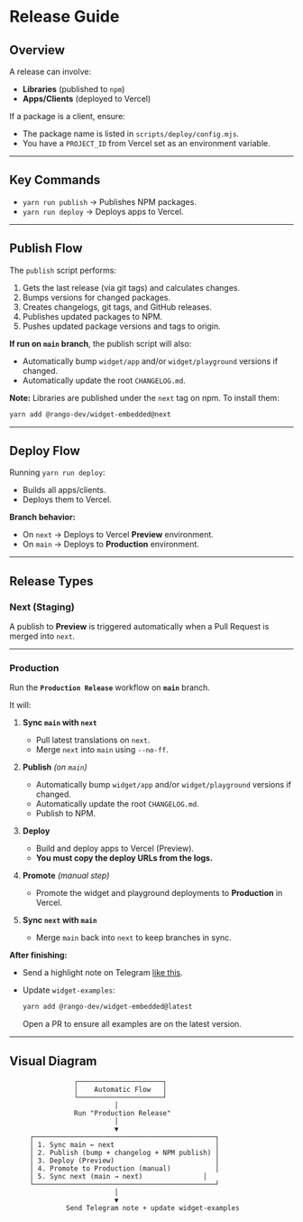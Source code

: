 
# **Release Guide**

## Overview

A release can involve:

* **Libraries** (published to `npm`)
* **Apps/Clients** (deployed to Vercel)

If a package is a client, ensure:

* The package name is listed in `scripts/deploy/config.mjs`.
* You have a `PROJECT_ID` from Vercel set as an environment variable.

---

## **Key Commands**

* `yarn run publish` → Publishes NPM packages.
* `yarn run deploy` → Deploys apps to Vercel.

---

## **Publish Flow**

The `publish` script performs:

1. Gets the last release (via git tags) and calculates changes.
2. Bumps versions for changed packages.
3. Creates changelogs, git tags, and GitHub releases.
4. Publishes updated packages to NPM.
5. Pushes updated package versions and tags to origin.

**If run on `main` branch**, the publish script will also:

* Automatically bump `widget/app` and/or `widget/playground` versions if changed.
* Automatically update the root `CHANGELOG.md`.

**Note:** Libraries are published under the `next` tag on npm. To install them:

```sh
yarn add @rango-dev/widget-embedded@next
```

---

## **Deploy Flow**

Running `yarn run deploy`:

* Builds all apps/clients.
* Deploys them to Vercel.

**Branch behavior:**

* On `next` → Deploys to Vercel **Preview** environment.
* On `main` → Deploys to **Production** environment.

---

## **Release Types**

### **Next (Staging)**

A publish to **Preview** is triggered automatically when a Pull Request is merged into `next`.

---

### **Production**


Run the **`Production Release`** workflow on **`main`** branch.

It will:

1. **Sync `main` with `next`**

   * Pull latest translations on `next`.
   * Merge `next` into `main` using `--no-ff`.

2. **Publish** *(on `main`)*

   * Automatically bump `widget/app` and/or `widget/playground` versions if changed.
   * Automatically update the root `CHANGELOG.md`.
   * Publish to NPM.

3. **Deploy**

   * Build and deploy apps to Vercel (Preview).
   * **You must copy the deploy URLs from the logs.**

4. **Promote** *(manual step)*

   * Promote the widget and playground deployments to **Production** in Vercel.

5. **Sync `next` with `main`**

   * Merge `main` back into `next` to keep branches in sync.

**After finishing:**

* Send a highlight note on Telegram [like this](https://t.me/c/1797229876/15255/23609).
* Update `widget-examples`:

  ```sh
  yarn add @rango-dev/widget-embedded@latest
  ```

  Open a PR to ensure all examples are on the latest version.

---



## **Visual Diagram**

```
                ┌─────────────────────┐
                │    Automatic Flow   │
                └─────────────────────┘
                          │
                Run "Production Release"
                          │
                          ▼
     ┌─────────────────────────────────────────────┐
     │ 1. Sync main ← next                         │
     │ 2. Publish (bump + changelog + NPM publish) │
     │ 3. Deploy (Preview)                         │
     │ 4. Promote to Production (manual)           │
     │ 5. Sync next (main → next)               │
     └─────────────────────────────────────────────┘
                          │
                          ▼
              Send Telegram note + update widget-examples
```

